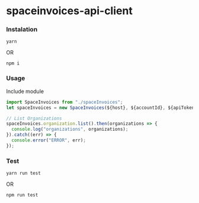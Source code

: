 # spaceinvoices-api-client

### Instalation

```
yarn
```
OR
```
npm i
```

### Usage

Include module
```javascript
import SpaceInvoices from "./spaceInvoices";
let spaceInvoices = new SpaceInvoices(${host}, ${accountId}, ${apiToken});

// List Organizations
spaceInvoices.organization.list().then(organizations => {
  console.log("organizations", organizations);
}).catch((err) => {
  console.error("ERROR", err);
});
```

### Test

```
yarn run test
```
OR
```
npm run test
```